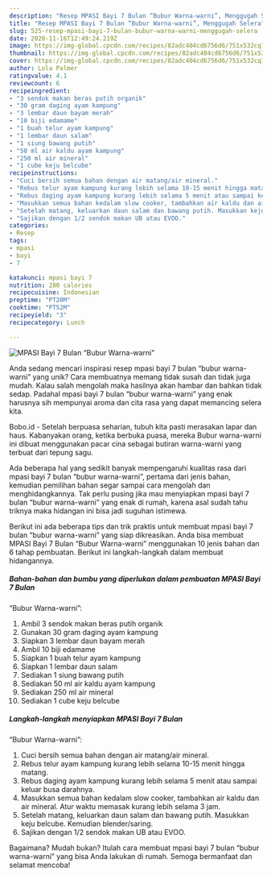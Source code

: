 ```yaml
---
description: "Resep MPASI Bayi 7 Bulan “Bubur Warna-warni”, Menggugah Selera"
title: "Resep MPASI Bayi 7 Bulan “Bubur Warna-warni”, Menggugah Selera"
slug: 525-resep-mpasi-bayi-7-bulan-bubur-warna-warni-menggugah-selera
date: 2020-11-16T12:49:24.219Z
image: https://img-global.cpcdn.com/recipes/82adc404cd6756d6/751x532cq70/mpasi-bayi-7-bulan-bubur-warna-warni-foto-resep-utama.jpg
thumbnail: https://img-global.cpcdn.com/recipes/82adc404cd6756d6/751x532cq70/mpasi-bayi-7-bulan-bubur-warna-warni-foto-resep-utama.jpg
cover: https://img-global.cpcdn.com/recipes/82adc404cd6756d6/751x532cq70/mpasi-bayi-7-bulan-bubur-warna-warni-foto-resep-utama.jpg
author: Lola Palmer
ratingvalue: 4.1
reviewcount: 6
recipeingredient:
- "3 sendok makan beras putih organik"
- "30 gram daging ayam kampung"
- "3 lembar daun bayam merah"
- "10 biji edamame"
- "1 buah telur ayam kampung"
- "1 lembar daun salam"
- "1 siung bawang putih"
- "50 ml air kaldu ayam kampung"
- "250 ml air mineral"
- "1 cube keju belcube"
recipeinstructions:
- "Cuci bersih semua bahan dengan air matang/air mineral."
- "Rebus telur ayam kampung kurang lebih selama 10-15 menit hingga matang."
- "Rebus daging ayam kampung kurang lebih selama 5 menit atau sampai keluar busa darahnya."
- "Masukkan semua bahan kedalam slow cooker, tambahkan air kaldu dan air mineral. Atur waktu memasak kurang lebih selama 3 jam."
- "Setelah matang, keluarkan daun salam dan bawang putih. Masukkan keju belcube. Kemudian blender/saring."
- "Sajikan dengan 1/2 sendok makan UB atau EVOO."
categories:
- Resep
tags:
- mpasi
- bayi
- 7

katakunci: mpasi bayi 7 
nutrition: 280 calories
recipecuisine: Indonesian
preptime: "PT20M"
cooktime: "PT52M"
recipeyield: "3"
recipecategory: Lunch

---
```



![MPASI Bayi 7 Bulan
“Bubur Warna-warni”](https://img-global.cpcdn.com/recipes/82adc404cd6756d6/751x532cq70/mpasi-bayi-7-bulan-bubur-warna-warni-foto-resep-utama.jpg)

Anda sedang mencari inspirasi resep mpasi bayi 7 bulan
“bubur warna-warni” yang unik? Cara membuatnya memang tidak susah dan tidak juga mudah. Kalau salah mengolah maka hasilnya akan hambar dan bahkan tidak sedap. Padahal mpasi bayi 7 bulan
“bubur warna-warni” yang enak harusnya sih mempunyai aroma dan cita rasa yang dapat memancing selera kita.

Bobo.id - Setelah berpuasa seharian, tubuh kita pasti merasakan lapar dan haus. Kabanyakan orang, ketika berbuka puasa, mereka Bubur warna-warni ini dibuat menggunakan pacar cina sebagai butiran warna-warni yang terbuat dari tepung sagu.

Ada beberapa hal yang sedikit banyak mempengaruhi kualitas rasa dari mpasi bayi 7 bulan
“bubur warna-warni”, pertama dari jenis bahan, kemudian pemilihan bahan segar sampai cara mengolah dan menghidangkannya. Tak perlu pusing jika mau menyiapkan mpasi bayi 7 bulan
“bubur warna-warni” yang enak di rumah, karena asal sudah tahu triknya maka hidangan ini bisa jadi suguhan istimewa.


Berikut ini ada beberapa tips dan trik praktis untuk membuat mpasi bayi 7 bulan
“bubur warna-warni” yang siap dikreasikan. Anda bisa membuat MPASI Bayi 7 Bulan
“Bubur Warna-warni” menggunakan 10 jenis bahan dan 6 tahap pembuatan. Berikut ini langkah-langkah dalam membuat hidangannya.

<!--inarticleads1-->

##### Bahan-bahan dan bumbu yang diperlukan dalam pembuatan MPASI Bayi 7 Bulan
“Bubur Warna-warni”:

1. Ambil 3 sendok makan beras putih organik
1. Gunakan 30 gram daging ayam kampung
1. Siapkan 3 lembar daun bayam merah
1. Ambil 10 biji edamame
1. Siapkan 1 buah telur ayam kampung
1. Siapkan 1 lembar daun salam
1. Sediakan 1 siung bawang putih
1. Sediakan 50 ml air kaldu ayam kampung
1. Sediakan 250 ml air mineral
1. Sediakan 1 cube keju belcube




<!--inarticleads2-->

##### Langkah-langkah menyiapkan MPASI Bayi 7 Bulan
“Bubur Warna-warni”:

1. Cuci bersih semua bahan dengan air matang/air mineral.
1. Rebus telur ayam kampung kurang lebih selama 10-15 menit hingga matang.
1. Rebus daging ayam kampung kurang lebih selama 5 menit atau sampai keluar busa darahnya.
1. Masukkan semua bahan kedalam slow cooker, tambahkan air kaldu dan air mineral. Atur waktu memasak kurang lebih selama 3 jam.
1. Setelah matang, keluarkan daun salam dan bawang putih. Masukkan keju belcube. Kemudian blender/saring.
1. Sajikan dengan 1/2 sendok makan UB atau EVOO.




Bagaimana? Mudah bukan? Itulah cara membuat mpasi bayi 7 bulan
“bubur warna-warni” yang bisa Anda lakukan di rumah. Semoga bermanfaat dan selamat mencoba!
